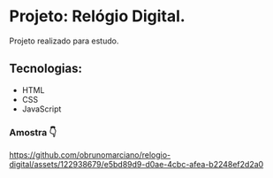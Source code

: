 # Projeto: Relógio Digital.
Projeto realizado para estudo.

## Tecnologias:
- HTML
- CSS
- JavaScript

### Amostra 👇
https://github.com/obrunomarciano/relogio-digital/assets/122938679/e5bd89d9-d0ae-4cbc-afea-b2248ef2d2a0

